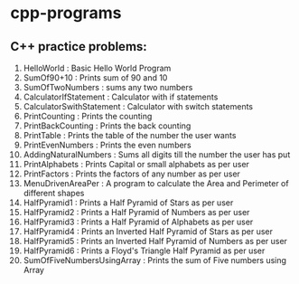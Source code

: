 # cpp-programs

<h2>C++ practice problems:</h2>

1. HelloWorld : Basic Hello World Program
2. SumOf90+10 : Prints sum of 90 and 10
3. SumOfTwoNumbers : sums any two numbers
4. CalculatorIfStatement : Calculator with if statements
5. CalculatorSwithStatement : Calculator with switch statements
6. PrintCounting : Prints the counting
7. PrintBackCounting : Prints the back counting
8. PrintTable : Prints the table of the number the user wants
9. PrintEvenNumbers : Prints the even numbers
10. AddingNaturalNumbers : Sums all digits till the number the user has put
11. PrintAlphabets : Prints Capital or small alphabets as per user
12. PrintFactors : Prints the factors of any number as per user
13. MenuDrivenAreaPer : A program to calculate the Area and Perimeter of different shapes
14. HalfPyramid1 : Prints a Half Pyramid of Stars as per user
15. HalfPyramid2 : Prints a Half Pyramid of Numbers as per user
16. HalfPyramid3 : Prints a Half Pyramid of Alphabets as per user
17. HalfPyramid4 : Prints an Inverted Half Pyramid of Stars as per user
18. HalfPyramid5 : Prints an Inverted Half Pyramid of Numbers as per user
19. HalfPyramid6 : Prints a Floyd's Triangle Half Pyramid as per user
20. SumOfFiveNumbersUsingArray : Prints the sum of Five numbers using Array